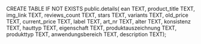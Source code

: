 CREATE TABLE IF NOT EXISTS public.details(
        ean TEXT,
        product_title TEXT,
        img_link TEXT,
        reviews_count TEXT,
        stars TEXT,
        variants TEXT,
        old_price TEXT,
        current_price TEXT,
        label TEXT,
        art_nr TEXT,
        alter TEXT,
        konsistenz TEXT,
        hauttyp TEXT,
        eigenschaft TEXT,
        produktauszeichnung TEXT,
        produkttyp TEXT,
        anwendungsbereich TEXT,
        description TEXT);
